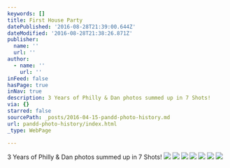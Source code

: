 ```yaml
---
keywords: []
title: First House Party
datePublished: '2016-08-28T21:39:00.644Z'
dateModified: '2016-08-28T21:38:26.871Z'
publisher:
  name: ''
  url: ''
author:
  - name: ''
    url: ''
inFeed: false
hasPage: true
inNav: true
description: 3 Years of Philly & Dan photos summed up in 7 Shots!
via: {}
starred: false
sourcePath: _posts/2016-04-15-pandd-photo-history.md
url: pandd-photo-history/index.html
_type: WebPage

---
```

3 Years of Philly & Dan photos summed up in 7 Shots!
![](https://the-grid-user-content.s3-us-west-2.amazonaws.com/fd632ac6-8014-4a6d-91d3-68b323f90650.jpg)
![](https://the-grid-user-content.s3-us-west-2.amazonaws.com/fc284b5a-fa2e-47c6-910a-e805286843f1.jpg)
![](https://the-grid-user-content.s3-us-west-2.amazonaws.com/8ffa8eb3-7599-4b86-bd6e-1e831bb9c61c.jpg)
![](https://the-grid-user-content.s3-us-west-2.amazonaws.com/fceb3ffa-d8f2-4989-853f-49e5a26a1c50.jpg)
![](https://the-grid-user-content.s3-us-west-2.amazonaws.com/1aed9706-fb30-4dc8-9b4f-37dd9c3cd5b9.jpg)
![](https://the-grid-user-content.s3-us-west-2.amazonaws.com/720c77ec-828d-420f-b7cd-a951a48e7279.jpg)
![](https://the-grid-user-content.s3-us-west-2.amazonaws.com/8e361fcc-394b-4209-a02a-0cf107bd3110.jpg)